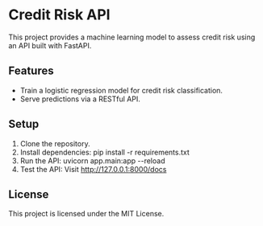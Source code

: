 # Credit Risk API

This project provides a machine learning model to assess credit risk using an API built with FastAPI.

## Features
- Train a logistic regression model for credit risk classification.
- Serve predictions via a RESTful API.

## Setup
1. Clone the repository.
2. Install dependencies: pip install -r requirements.txt
3. Run the API: uvicorn app.main:app --reload
4. Test the API: Visit http://127.0.0.1:8000/docs

## License
This project is licensed under the MIT License.